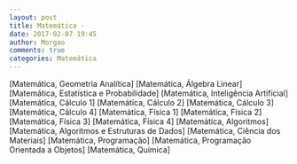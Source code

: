 ```yaml
---
layout: post
title: Matemática - 
date: 2017-02-07 19:45
author: Morgao
comments: true
categories: Matemática
---
```



[Matemática, Geometria Analítica]
[Matemática, Álgebra Linear]
[Matemática, Estatística e Probabilidade]
[Matemática, Inteligência Artificial]
[Matemática, Cálculo 1]
[Matemática, Cálculo 2]
[Matemática, Cálculo 3]
[Matemática, Cálculo 4]
[Matemática, Física 1]
[Matemática, Física 2]
[Matemática, Física 3]
[Matemática, Física 4]
[Matemática, Algoritmos]
[Matemática, Algoritmos e Estruturas de Dados]
[Matemática, Ciência dos Materiais]
[Matemática, Programação]
[Matemática, Programação Orientada a Objetos]
[Matemática, Química]